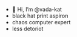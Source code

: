 - 👋 Hi, I’m @vada-kat
- black hat print aspiron
- chaos computer expert
- less detoriot

<!---
vada-kat/vada-kat is a ✨ special ✨ repository because its `README.md` (this file) appears on your GitHub profile.
You can click the Preview link to take a look at your changes.
--->
